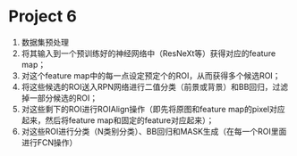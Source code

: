 # Project 6
1. 数据集预处理
2. 将其输入到一个预训练好的神经网络中（ResNeXt等）获得对应的feature map；
3. 对这个feature map中的每一点设定预定个的ROI，从而获得多个候选ROI；
4. 将这些候选的ROI送入RPN网络进行二值分类（前景或背景）和BB回归，过滤掉一部分候选的ROI；
5. 对这些剩下的ROI进行ROIAlign操作（即先将原图和feature map的pixel对应起来，然后将feature map和固定的feature对应起来）；
6. 对这些ROI进行分类（N类别分类）、BB回归和MASK生成（在每一个ROI里面进行FCN操作）